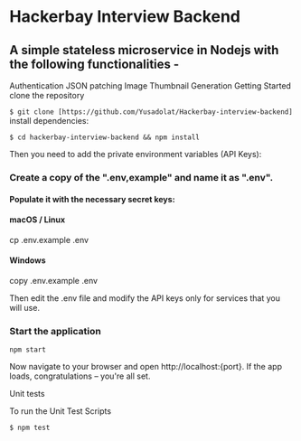 # Hackerbay Interview Backend

## A simple stateless microservice in Nodejs with the following functionalities -

Authentication
JSON patching
Image Thumbnail Generation
Getting Started
clone the repository

`$ git clone [https://github.com/Yusadolat/Hackerbay-interview-backend]`
install dependencies:

`$ cd hackerbay-interview-backend && npm install`

Then you need to add the private environment variables (API Keys):

### Create a copy of the ".env,example" and name it as ".env".

#### Populate it with the necessary secret keys:

#### macOS / Linux

cp .env.example .env

#### Windows

copy .env.example .env

Then edit the .env file and modify the API keys only for services that you will use.

### Start the application

`npm start`

Now navigate to your browser and open http://localhost:{port}. If the app loads, congratulations – you're all set.

Unit tests

To run the Unit Test Scripts

`$ npm test`
